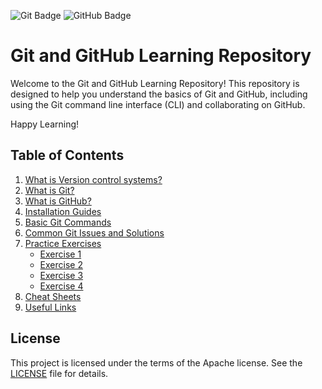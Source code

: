 ![Git Badge](https://img.shields.io/badge/Git-F05032?logo=git&logoColor=fff&style=for-the-badge)
![GitHub Badge](https://img.shields.io/badge/GitHub-181717?logo=github&logoColor=fff&style=for-the-badge)
# Git and GitHub Learning Repository

Welcome to the Git and GitHub Learning Repository! 
This repository is designed to help you understand the basics of Git and GitHub, including using the Git command line interface (CLI) and collaborating on GitHub.

Happy Learning!

## Table of Contents

1. [What is Version control systems?](./version-control-systems.md)
2. [What is Git?](./what-is-git.md)
3. [What is GitHub?](./what-is-github.md)
4. [Installation Guides](./installation-guides.md)
5. [Basic Git Commands](./basic-git-commands.md)
6. [Common Git Issues and Solutions](Common-Git-Issues-and-Solutions.md) 
7. [Practice Exercises](./exercises/practice.md)
    - [Exercise 1](./exercises/exercise1.md)
    - [Exercise 2](./exercises/exercise2.md)
    - [Exercise 3](./exercises/exercise3.md)
    - [Exercise 4](./exercises/exercise4.md)
8. [Cheat Sheets](./atlassian-git-cheatsheet.pdf)
9. [Useful Links](./useful-links.md)


## License

This project is licensed under the terms of the Apache license. See the [LICENSE](./LICENSE) file for details.
